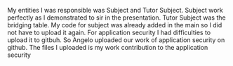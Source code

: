 My entities I was responsible was Subject and Tutor Subject. Subject work perfectly as I demonstrated to sir in the presentation. Tutor Subject was the bridging table.
My code for subject was already added in the main so I did not have to upload it again. For application security I had difficulties to upload it to gitbuh. So Angelo uploaded our work of application security on github.
The files I uploaded is my work contribution to the application security
